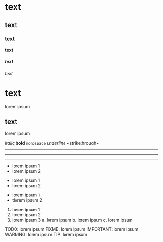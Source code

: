 
# text
## text
### text
#### text
##### text
###### text


text
====
lorem ipsum


text
----
lorem ipsum

*italic*
**bold**
`monospace`
_underline_
~strikethrough~

---
***
___


<!-- comment block -->

<!--
comment block
-->

* lorem ipsum 1
* lorem ipsum 2

- lorem ipsum 1
- lorem ipsum 2

+ lorem ipsum 1
+ tlorem ipsum 2

1. lorem ipsum 1
2. lorem ipsum 2
3. lorem ipsum 3
	a. lorem ipsum
	b. lorem ipsum
	c. lorem ipsum


TODO: lorem ipsum
FIXME: lorem ipsum
IMPORTANT: lorem ipsum
WARNING: lorem ipsum
TIP: lorem ipsum
